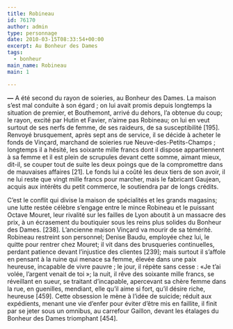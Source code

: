 ```yaml
---
title: Robineau
id: 76170
author: admin
type: personnage
date: 2010-03-15T08:33:54+00:00
excerpt: Au Bonheur des Dames
tags:
  - bonheur
main_name: Robineau
main: 1

---
```

**—** A été second du rayon de soieries, au Bonheur des Dames. La maison s&rsquo;est mal conduite à son égard ; on lui avait promis depuis longtemps la situation de premier, et Bouthemont, arrivé du dehors, l&rsquo;a obtenue du coup; le rayon, excité par Hutin et Favier, n&rsquo;aime pas Robineau; on lui en veut surtout de ses nerfs de femme, de ses raideurs, de sa susceptibilité [195]. Renvoyé brusquement, après sept ans de service, il se décide à acheter le fonds de Vinçard, marchand de soieries rue Neuve-des-Petits-Champs ; longtemps il a hésité, les soixante mille francs dont il dispose appartiennent à sa femme et il est plein de scrupules devant cette somme, aimant mieux, dit-il, se couper tout de suite les deux poings que de la compromettre dans de mauvaises affaires [21]. Le fonds lui a coûté les deux tiers de son avoir, il ne lui reste que vingt mille francs pour marcher, mais le fabricant Gaujean, acquis aux intérêts du petit commerce, le soutiendra par de longs crédits.

C&rsquo;est le conflit qui divise la maison de spécialités et les grands magasins; une lutte restée célèbre s&rsquo;engage entre le mince Robineau et le puissant Octave Mouret, leur rivalité sur les failles de Lyon aboutit à un massacre des prix, à un écrasement du boutiquier sous les reins plus solides du Bonheur des Dames. [238]. L&rsquo;ancienne maison Vinçard va mourir de sa témérité. Robineau restreint son personnel; Denise Baudu, employée chez lui, le quitte pour rentrer chez Mouret; il vit dans des brusqueries continuelles, perdant patience devant l&rsquo;injustice des clientes [239]; mais surtout il s&rsquo;affole en pensant à la ruine qui menace sa femme, élevée dans une paix heureuse, incapable de vivre pauvre ; le jour, il répète sans cesse : «Je t&rsquo;ai volée, l&rsquo;argent venait de toi »; la nuit, il rêve des soixante mille francs, se réveillant en sueur, se traitant d&rsquo;incapable, apercevant sa chère femme dans la rue, en guenilles, mendiant, elle qu&rsquo;il aime si fort, qu&rsquo;il désire riche, heureuse [459]. Cette obsession le mène à l&rsquo;idée de suicide; réduit aux expédients, menant une vie d&rsquo;enfer pour éviter d&rsquo;être mis en faillite, il finit par se jeter sous un omnibus, au carrefour Gaillon, devant les étalages du Bonheur des Dames triomphant [454]. 